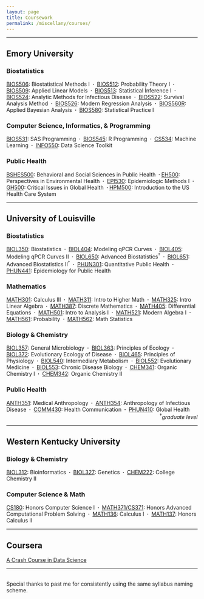 ```yaml
---
layout: page
title: Coursework
permalink: /miscellany/courses/
---
```


<hr>
<h2>Emory University</h2>

<h3>Biostatistics</h3>
<a href="https://rndparr.github.io/website/docs/Syllabi/Emory/Syllabus-BIOS506.pdf">BIOS506</a>: Biostatistical Methods I
<b>&nbsp;&middot;&nbsp;</b> <a href="https://rndparr.github.io/website/docs/Syllabi/Emory/Syllabus-BIOS512.pdf">BIOS512</a>: Probability Theory I
<b>&nbsp;&middot;&nbsp;</b> <a href="https://rndparr.github.io/website/docs/Syllabi/Emory/Syllabus-BIOS509.pdf">BIOS509</a>: Applied Linear Models
<b>&nbsp;&middot;&nbsp;</b> <a href="https://rndparr.github.io/website/docs/Syllabi/Emory/Syllabus-BIOS513.pdf">BIOS513</a>: Statistical Inference I
<b>&nbsp;&middot;&nbsp;</b> <a href="https://rndparr.github.io/website/docs/Syllabi/Emory/Syllabus-BIOS524.pdf">BIOS524</a>: Analytic Methods for Infectious Disease
<b>&nbsp;&middot;&nbsp;</b> <a href="https://rndparr.github.io/website/docs/Syllabi/Emory/Syllabus-BIOS522.pdf">BIOS522</a>: Survival Analysis Method
<b>&nbsp;&middot;&nbsp;</b> <a href="https://rndparr.github.io/website/docs/Syllabi/Emory/Syllabus-BIOS526.pdf">BIOS526</a>: Modern Regression Analysis
<b>&nbsp;&middot;&nbsp;</b> <a href="https://rndparr.github.io/website/docs/Syllabi/Emory/Syllabus-BIOS560R.pdf">BIOS560R</a>: Applied Bayesian Analysis
<b>&nbsp;&middot;&nbsp;</b> <a href="https://rndparr.github.io/website/docs/Syllabi/Emory/Syllabus-BIOS580.pdf">BIOS580</a>: Statistical Practice I



<h3>Computer Science, Informatics, & Programming</h3>
<a href="https://rndparr.github.io/website/docs/Syllabi/Emory/Syllabus-BIOS531.pdf">BIOS531</a>: SAS Programming
<b>&nbsp;&middot;&nbsp;</b> <a href="https://rndparr.github.io/website/docs/Syllabi/Emory/Syllabus-BIOS545.pdf">BIOS545</a>: R Programming
<b>&nbsp;&middot;&nbsp;</b> <a href="https://rndparr.github.io/website/docs/Syllabi/Emory/Syllabus-CS534.pdf">CS534</a>: Machine Learning
<b>&nbsp;&middot;&nbsp;</b> <a href="https://rndparr.github.io/website/docs/Syllabi/Emory/Syllabus-INFO550.pdf">INFO550</a>: Data Science Toolkit


<h3>Public Health</h3>
<a href="https://rndparr.github.io/website/docs/Syllabi/Emory/Syllabus-BSHES500.pdf">BSHES500</a>: Behavioral and Social Sciences in Public Health
<b>&nbsp;&middot;&nbsp;</b><a href="https://rndparr.github.io/website/docs/Syllabi/Emory/Syllabus-EH500.pdf">EH500</a>: Perspectives in Environmental Health
<b>&nbsp;&middot;&nbsp;</b> <a href="https://rndparr.github.io/website/docs/Syllabi/Emory/Syllabus-EPI530.pdf">EPI530</a>: Epidemiologic Methods I
<b>&nbsp;&middot;&nbsp;</b> <a href="https://rndparr.github.io/website/docs/Syllabi/Emory/Syllabus-GH500.pdf">GH500</a>: Critical Issues in Global Health
<b>&nbsp;&middot;&nbsp;</b><a href="https://rndparr.github.io/website/docs/Syllabi/Emory/Syllabus-HPM500.pdf">HPM500</a>: Introduction to the US Health Care System

<!-- <div align= "right">
	*<i>pursuing currently</i>
</div> -->
<hr>

<h2>University of Louisville</h2>

<h3>Biostatistics</h3>
<a href="https://rndparr.github.io/website/docs/Syllabi/UofL/Syllabus-BIOL350.pdf">BIOL350</a>: Biostatistics
<!-- <b>&nbsp;&middot;&nbsp;</b> <a href="/research#ModelingqPCRCurves">BIOL404</a>: Undergraduate Research–Modeling qPCR Curves
<b>&nbsp;&middot;&nbsp;</b> <a href="https://rndparr.github.io/website/docs/Syllabi/UofL/Syllabus-BIOL405.pdf">BIOL405</a>: Undergraduate Research–Modeling qPCR Curves II -->
<b>&nbsp;&middot;&nbsp;</b> <a href="/research#ModelingqPCRCurves">BIOL404</a>: Modeling qPCR Curves
<b>&nbsp;&middot;&nbsp;</b> <a href="https://rndparr.github.io/website/docs/Syllabi/UofL/Syllabus-BIOL405.pdf">BIOL405</a>: Modeling qPCR Curves II
<b>&nbsp;&middot;&nbsp;</b> <a href="https://rndparr.github.io/website/docs/Syllabi/UofL/Syllabus-BIOL650.pdf">BIOL650</a>: Advanced Biostatistics<sup>&dagger;</sup>
<b>&nbsp;&middot;&nbsp;</b> <a href="https://rndparr.github.io/website/docs/Syllabi/UofL/Syllabus-BIOL651.pdf">BIOL651</a>: Advanced Biostatistics II<sup>&dagger;</sup>
<b>&nbsp;&middot;&nbsp;</b> <a href="https://rndparr.github.io/website/docs/Syllabi/UofL/Syllabus-PHUN301.pdf">PHUN301</a>: Quantitative Public Health
<b>&nbsp;&middot;&nbsp;</b> <a href="https://rndparr.github.io/website/docs/Syllabi/UofL/Syllabus-PHUN441.pdf">PHUN441</a>: Epidemiology for Public Health

<h3>Mathematics</h3>
<a href="https://rndparr.github.io/website/docs/Syllabi/UofL/Syllabus-MATH301.pdf">MATH301</a>: Calculus III
<b>&nbsp;&middot;&nbsp;</b> <a href="https://rndparr.github.io/website/docs/Syllabi/UofL/Syllabus-MATH311.pdf">MATH311</a>: Intro to Higher Math
<b>&nbsp;&middot;&nbsp;</b> <a href="https://rndparr.github.io/website/docs/Syllabi/UofL/Syllabus-MATH325.pdf">MATH325</a>: Intro Linear Algebra
<b>&nbsp;&middot;&nbsp;</b> <a href="https://rndparr.github.io/website/docs/Syllabi/UofL/Syllabus-MATH387.pdf">MATH387</a>: Discrete Mathematics
<b>&nbsp;&middot;&nbsp;</b> <a href="https://rndparr.github.io/website/docs/Syllabi/UofL/Syllabus-MATH405.pdf">MATH405</a>: Differential Equations
<b>&nbsp;&middot;&nbsp;</b> <a href="https://rndparr.github.io/website/docs/Syllabi/UofL/Syllabus-MATH501.pdf">MATH501</a>: Intro to Analysis I
<b>&nbsp;&middot;&nbsp;</b> <a href="https://rndparr.github.io/website/docs/Syllabi/UofL/Syllabus-MATH521.pdf">MATH521</a>: Modern Algebra I
<b>&nbsp;&middot;&nbsp;</b> <a href="https://rndparr.github.io/website/docs/Syllabi/UofL/Syllabus-MATH561.pdf">MATH561</a>: Probability
<b>&nbsp;&middot;&nbsp;</b> <a href="https://rndparr.github.io/website/docs/Syllabi/UofL/Syllabus-MATH562.pdf">MATH562</a>: Math Statistics

<h3>Biology & Chemistry</h3>
<a href="https://rndparr.github.io/website/docs/Syllabi/UofL/Syllabus-BIOL357.pdf">BIOL357</a>: General Microbiology
<b>&nbsp;&middot;&nbsp;</b> <a href="https://rndparr.github.io/website/docs/Syllabi/UofL/Syllabus-BIOL363.pdf">BIOL363</a>: Principles of Ecology
<b>&nbsp;&middot;&nbsp;</b> <a href="https://rndparr.github.io/website/docs/Syllabi/UofL/Syllabus-BIOL372.pdf">BIOL372</a>: Evolutionary Ecology of Disease
<b>&nbsp;&middot;&nbsp;</b> <a href="https://rndparr.github.io/website/docs/Syllabi/UofL/Syllabus-BIOL465.pdf">BIOL465</a>: Principles of Physiology
<b>&nbsp;&middot;&nbsp;</b> <a href="https://rndparr.github.io/website/docs/Syllabi/UofL/Syllabus-BIOL540.pdf">BIOL540</a>: Intermediary Metabolism
<b>&nbsp;&middot;&nbsp;</b> <a href="https://rndparr.github.io/website/docs/Syllabi/UofL/Syllabus-BIOL552.pdf">BIOL552</a>: Evolutionary Medicine
<b>&nbsp;&middot;&nbsp;</b> <a href="https://rndparr.github.io/website/docs/Syllabi/UofL/Syllabus-BIOL553.pdf">BIOL553</a>: Chronic Disease Biology
<b>&nbsp;&middot;&nbsp;</b> <a href="https://rndparr.github.io/website/docs/Syllabi/UofL/Syllabus-CHEM341.pdf">CHEM341</a>: Organic Chemistry I
<b>&nbsp;&middot;&nbsp;</b> <a href="https://rndparr.github.io/website/docs/Syllabi/UofL/Syllabus-CHEM342.pdf">CHEM342</a>: Organic Chemistry II

<h3>Public Health</h3>
<a href="https://rndparr.github.io/website/docs/Syllabi/UofL/Syllabus-ANTH351.pdf">ANTH351</a>: Medical Anthropology
<b>&nbsp;&middot;&nbsp;</b> <a href="https://rndparr.github.io/website/docs/Syllabi/UofL/Syllabus-ANTH354.pdf">ANTH354</a>: Anthropology of Infectious Disease
<b>&nbsp;&middot;&nbsp;</b> <a href="https://rndparr.github.io/website/docs/Syllabi/UofL/Syllabus-COMM430.pdf">COMM430</a>: Health Communication
<b>&nbsp;&middot;&nbsp;</b> <a href="https://rndparr.github.io/website/docs/Syllabi/UofL/Syllabus-PHUN410.pdf">PHUN410</a>: Global Health

<div align= "right">
	<sup>&dagger;</sup><i>graduate level</i>
</div>
<hr>
<h2>Western Kentucky University</h2>

<h3>Biology & Chemistry</h3>
<a href="https://rndparr.github.io/website/docs/Syllabi/WKU/Syllabus-BIOL312.pdf">BIOL312</a>: Bioinformatics
<b>&nbsp;&middot;&nbsp;</b> <a href="https://rndparr.github.io/website/docs/Syllabi/WKU/Syllabus-BIOL327.pdf">BIOL327</a>: Genetics
<b>&nbsp;&middot;&nbsp;</b> <a href="https://rndparr.github.io/website/docs/Syllabi/WKU/Syllabus-CHEM222.pdf">CHEM222</a>: College Chemistry II

<h3>Computer Science & Math</h3>
<a href="https://rndparr.github.io/website/docs/Syllabi/WKU/Syllabus-CS180.pdf">CS180</a>: Honors Computer Science I
<b>&nbsp;&middot;&nbsp;</b> <a href="https://rndparr.github.io/website/docs/Syllabi/WKU/Syllabus-CS371.pdf">MATH371/CS371</a>: Honors Advanced Computational Problem Solving
<b>&nbsp;&middot;&nbsp;</b> <a href="https://rndparr.github.io/website/docs/Syllabi/WKU/Syllabus-MATH136.pdf">MATH136</a>: Calculus I
<b>&nbsp;&middot;&nbsp;</b> <a href="https://rndparr.github.io/website/docs/Syllabi/WKU/Syllabus-MATH137.pdf">MATH137</a>: Honors Calculus II

<hr>
 <h2>Coursera</h2>
<a href="https://www.coursera.org/verify/JA4ELLANUEL9">A Crash Course in Data Science</a>
<hr>

<!-- 
Special thanks to <a href="https://linux.die.net/man/1/find">`find`</a>

and to past me for consistently using the same syllabus naming scheme for the past however many years.

 -->
 <br>
Special thanks to past me for consistently using the same syllabus naming scheme.


<!-- Really glad I used the same naming scheme for all of my course syllabi right about now or these links would not be here.
 -->
<!-- `find $src_dir -type f -name 'Syllabus-*.pdf' -exec cp '{}' $dst_dir ';'` -->

<!-- <div align= "right">
	*<i>pursuing currently</i><br><sup>&dagger;</sup><i>graduate level</i>
</div> -->